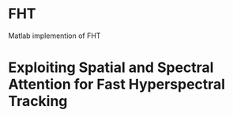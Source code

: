# FHT
Matlab implemention of FHT
# Exploiting Spatial and Spectral Attention for Fast Hyperspectral Tracking
